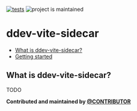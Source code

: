 [![tests](https://github.com/s2b/ddev-vite-sidecar/actions/workflows/tests.yml/badge.svg)](https://github.com/s2b/ddev-vite-sidecar/actions/workflows/tests.yml) ![project is maintained](https://img.shields.io/maintenance/yes/2024.svg)

# ddev-vite-sidecar <!-- omit in toc -->

* [What is ddev-vite-sidecar?](#what-is-ddev-vite-sidecar)
* [Getting started](#getting-started)

## What is ddev-vite-sidecar?

TODO

**Contributed and maintained by [@CONTRIBUTOR](https://github.com/CONTRIBUTOR)**
